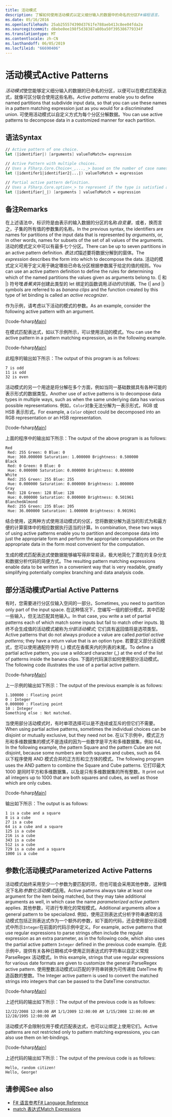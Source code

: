 ```yaml
---
title: 活动模式
description: 了解如何使用活动模式以定义细分输入的数据中的命名的分区F#编程语言。
ms.date: 05/16/2016
ms.openlocfilehash: 25ab255574390d3761fe788aeb413c8ee04fda2a
ms.sourcegitcommit: d8ebe0ee198f5d38387a80ba50f395386779334f
ms.translationtype: MT
ms.contentlocale: zh-CN
ms.lasthandoff: 06/05/2019
ms.locfileid: "66690406"
---
```

# <a name="active-patterns"></a><span data-ttu-id="aaff4-103">活动模式</span><span class="sxs-lookup"><span data-stu-id="aaff4-103">Active Patterns</span></span>

<span data-ttu-id="aaff4-104">*活动模式*使您能够定义细分输入的数据的已命名的分区，以便可以在模式匹配表达式，就像可区分联合使用这些名称。</span><span class="sxs-lookup"><span data-stu-id="aaff4-104">*Active patterns* enable you to define named partitions that subdivide input data, so that you can use these names in a pattern matching expression just as you would for a discriminated union.</span></span> <span data-ttu-id="aaff4-105">可使用活动模式以自定义方式为每个分区分解数据。</span><span class="sxs-lookup"><span data-stu-id="aaff4-105">You can use active patterns to decompose data in a customized manner for each partition.</span></span>

## <a name="syntax"></a><span data-ttu-id="aaff4-106">语法</span><span class="sxs-lookup"><span data-stu-id="aaff4-106">Syntax</span></span>

```fsharp
// Active pattern of one choice.
let (|identifier|) [arguments] valueToMatch= expression

// Active Pattern with multiple choices.
// Uses a FSharp.Core.Choice<_,...,_> based on the number of case names. In F#, the limitation n <= 7 applies.
let (|identifer1|identifier2|...|) valueToMatch = expression

// Partial active pattern definition.
// Uses a FSharp.Core.option<_> to represent if the type is satisfied at the call site.
let (|identifier|_|) [arguments ] valueToMatch = expression
```

## <a name="remarks"></a><span data-ttu-id="aaff4-107">备注</span><span class="sxs-lookup"><span data-stu-id="aaff4-107">Remarks</span></span>

<span data-ttu-id="aaff4-108">在上述语法中，标识符是由表示的输入数据的分区的名称*自变量*，或者，换而言之，子集的所有值的参数集的名称。</span><span class="sxs-lookup"><span data-stu-id="aaff4-108">In the previous syntax, the identifiers are names for partitions of the input data that is represented by *arguments*, or, in other words, names for subsets of the set of all values of the arguments.</span></span> <span data-ttu-id="aaff4-109">活动的模式定义中可以有最多七个分区。</span><span class="sxs-lookup"><span data-stu-id="aaff4-109">There can be up to seven partitions in an active pattern definition.</span></span> <span data-ttu-id="aaff4-110">*表达式*描述要将数据分解到的窗体。</span><span class="sxs-lookup"><span data-stu-id="aaff4-110">The *expression* describes the form into which to decompose the data.</span></span> <span data-ttu-id="aaff4-111">活动的模式定义可用于定义用于确定哪些已命名分区根据参数属于给定的值的规则。</span><span class="sxs-lookup"><span data-stu-id="aaff4-111">You can use an active pattern definition to define the rules for determining which of the named partitions the values given as arguments belong to.</span></span> <span data-ttu-id="aaff4-112">(| 和 |) 符号嘿*香蕉夹*并创建此类型的 let 绑定的函数调用*活动的识别器*。</span><span class="sxs-lookup"><span data-stu-id="aaff4-112">The (| and |) symbols are referred to as *banana clips* and the function created by this type of let binding is called an *active recognizer*.</span></span>

<span data-ttu-id="aaff4-113">作为示例，请考虑以下活动的模式的参数。</span><span class="sxs-lookup"><span data-stu-id="aaff4-113">As an example, consider the following active pattern with an argument.</span></span>

[!code-fsharp[Main](../../../samples/snippets/fsharp/lang-ref-2/snippet5001.fs)]

<span data-ttu-id="aaff4-114">在模式匹配表达式，如以下示例所示，可以使用活动的模式。</span><span class="sxs-lookup"><span data-stu-id="aaff4-114">You can use the active pattern in a pattern matching expression, as in the following example.</span></span>

[!code-fsharp[Main](../../../samples/snippets/fsharp/lang-ref-2/snippet5002.fs)]

<span data-ttu-id="aaff4-115">此程序的输出如下所示：</span><span class="sxs-lookup"><span data-stu-id="aaff4-115">The output of this program is as follows:</span></span>

```
7 is odd
11 is odd
32 is even
```

<span data-ttu-id="aaff4-116">活动模式的另一个用途是将分解在多个方面，例如当同一基础数据具有各种可能的表示形式的数据类型。</span><span class="sxs-lookup"><span data-stu-id="aaff4-116">Another use of active patterns is to decompose data types in multiple ways, such as when the same underlying data has various possible representations.</span></span> <span data-ttu-id="aaff4-117">例如，`Color`对象无法分解为一表示形式，RGB 或 HSB 表示形式。</span><span class="sxs-lookup"><span data-stu-id="aaff4-117">For example, a `Color` object could be decomposed into an RGB representation or an HSB representation.</span></span>

[!code-fsharp[Main](~/samples/snippets/fsharp/lang-ref-2/snippet5003.fs)]

<span data-ttu-id="aaff4-118">上面的程序中的输出如下所示：</span><span class="sxs-lookup"><span data-stu-id="aaff4-118">The output of the above program is as follows:</span></span>

```
Red
 Red: 255 Green: 0 Blue: 0
 Hue: 360.000000 Saturation: 1.000000 Brightness: 0.500000
Black
 Red: 0 Green: 0 Blue: 0
 Hue: 0.000000 Saturation: 0.000000 Brightness: 0.000000
White
 Red: 255 Green: 255 Blue: 255
 Hue: 0.000000 Saturation: 0.000000 Brightness: 1.000000
Gray
 Red: 128 Green: 128 Blue: 128
 Hue: 0.000000 Saturation: 0.000000 Brightness: 0.501961
BlanchedAlmond
 Red: 255 Green: 235 Blue: 205
 Hue: 36.000000 Saturation: 1.000000 Brightness: 0.901961
```

<span data-ttu-id="aaff4-119">结合使用，这两种方式使用活动模式的分区，您将数据分解为适当的形式为和最方便的计算窗体中的相应数据执行适当的计算。</span><span class="sxs-lookup"><span data-stu-id="aaff4-119">In combination, these two ways of using active patterns enable you to partition and decompose data into just the appropriate form and perform the appropriate computations on the appropriate data in the form most convenient for the computation.</span></span>

<span data-ttu-id="aaff4-120">生成的模式匹配表达式使数据能够编写得非常易读，极大地简化了潜在的复杂分支和数据分析代码的简便方式。</span><span class="sxs-lookup"><span data-stu-id="aaff4-120">The resulting pattern matching expressions enable data to be written in a convenient way that is very readable, greatly simplifying potentially complex branching and data analysis code.</span></span>

## <a name="partial-active-patterns"></a><span data-ttu-id="aaff4-121">部分活动模式</span><span class="sxs-lookup"><span data-stu-id="aaff4-121">Partial Active Patterns</span></span>

<span data-ttu-id="aaff4-122">有时，您需要进行分区仅输入空间的一部分。</span><span class="sxs-lookup"><span data-stu-id="aaff4-122">Sometimes, you need to partition only part of the input space.</span></span> <span data-ttu-id="aaff4-123">在这种情况下，您编写一组的部分模式，其中匹配一些输入，但无法匹配其他输入。</span><span class="sxs-lookup"><span data-stu-id="aaff4-123">In that case, you write a set of partial patterns each of which match some inputs but fail to match other inputs.</span></span> <span data-ttu-id="aaff4-124">始终不会生成值的活动模式被称为*分部活动模式*; 它们具有返回值将是选项类型。</span><span class="sxs-lookup"><span data-stu-id="aaff4-124">Active patterns that do not always produce a value are called *partial active patterns*; they have a return value that is an option type.</span></span> <span data-ttu-id="aaff4-125">若要定义部分活动模式，您可以使用通配符字符 (\_) 模式在香蕉夹内的列表的末尾。</span><span class="sxs-lookup"><span data-stu-id="aaff4-125">To define a partial active pattern, you use a wildcard character (\_) at the end of the list of patterns inside the banana clips.</span></span> <span data-ttu-id="aaff4-126">下面的代码演示如何使用部分活动模式。</span><span class="sxs-lookup"><span data-stu-id="aaff4-126">The following code illustrates the use of a partial active pattern.</span></span>

[!code-fsharp[Main](~/samples/snippets/fsharp/lang-ref-2/snippet5004.fs)]

<span data-ttu-id="aaff4-127">上一示例的输出如下所示：</span><span class="sxs-lookup"><span data-stu-id="aaff4-127">The output of the previous example is as follows:</span></span>

```
1.100000 : Floating point
0 : Integer
0.000000 : Floating point
10 : Integer
Something else : Not matched.
```

<span data-ttu-id="aaff4-128">当使用部分活动模式时，有时单项选择可以是不连续或互斥的但它们不需要。</span><span class="sxs-lookup"><span data-stu-id="aaff4-128">When using partial active patterns, sometimes the individual choices can be disjoint or mutually exclusive, but they need not be.</span></span> <span data-ttu-id="aaff4-129">在以下示例中，模式正方形和多维数据集的模式不是连续的因为一些数字是平方和多维数据集，例如 64。</span><span class="sxs-lookup"><span data-stu-id="aaff4-129">In the following example, the pattern Square and the pattern Cube are not disjoint, because some numbers are both squares and cubes, such as 64.</span></span> <span data-ttu-id="aaff4-130">以下程序使用 AND 模式合并的正方形和立方体的模式。</span><span class="sxs-lookup"><span data-stu-id="aaff4-130">The following program uses the AND pattern to combine the Square and Cube patterns.</span></span> <span data-ttu-id="aaff4-131">它打印最大 1000 是同时平方和多维数据集，以及是只有多维数据集的所有整数。</span><span class="sxs-lookup"><span data-stu-id="aaff4-131">It print out all integers up to 1000 that are both squares and cubes, as well as those which are only cubes.</span></span> 

[!code-fsharp[Main](~/samples/snippets/fsharp/lang-ref-2/snippet5005.fs)]

<span data-ttu-id="aaff4-132">输出如下所示：</span><span class="sxs-lookup"><span data-stu-id="aaff4-132">The output is as follows:</span></span>

```
1 is a cube and a square
8 is a cube
27 is a cube
64 is a cube and a square
125 is a cube
216 is a cube
343 is a cube
512 is a cube
729 is a cube and a square
1000 is a cube
```

## <a name="parameterized-active-patterns"></a><span data-ttu-id="aaff4-133">参数化活动模式</span><span class="sxs-lookup"><span data-stu-id="aaff4-133">Parameterized Active Patterns</span></span>

<span data-ttu-id="aaff4-134">活动模式始终采用至少一个参数为要匹配的项，但也可能会采用其他参数，这种情况下名称*参数化活动模式*适用。</span><span class="sxs-lookup"><span data-stu-id="aaff4-134">Active patterns always take at least one argument for the item being matched, but they may take additional arguments as well, in which case the name *parameterized active pattern* applies.</span></span> <span data-ttu-id="aaff4-135">其他参数，可进行专用化的常规模式。</span><span class="sxs-lookup"><span data-stu-id="aaff4-135">Additional arguments allow a general pattern to be specialized.</span></span> <span data-ttu-id="aaff4-136">例如，使用正则表达式分析字符串通常的活动模式包括正则表达式作为一个额外的参数，如下面的代码，还会使用部分活动模式中所示`Integer`在前面的代码示例中定义。</span><span class="sxs-lookup"><span data-stu-id="aaff4-136">For example, active patterns that use regular expressions to parse strings often include the regular expression as an extra parameter, as in the following code, which also uses the partial active pattern `Integer` defined in the previous code example.</span></span> <span data-ttu-id="aaff4-137">在此示例中，提供有关各种日期格式中使用正则表达式的字符串以自定义常规 ParseRegex 活动模式。</span><span class="sxs-lookup"><span data-stu-id="aaff4-137">In this example, strings that use regular expressions for various date formats are given to customize the general ParseRegex active pattern.</span></span> <span data-ttu-id="aaff4-138">使用整数活动模式以匹配的字符串转换为可传递给 DateTime 构造函数的整数。</span><span class="sxs-lookup"><span data-stu-id="aaff4-138">The Integer active pattern is used to convert the matched strings into integers that can be passed to the DateTime constructor.</span></span>

[!code-fsharp[Main](~/samples/snippets/fsharp/lang-ref-2/snippet5006.fs)]

<span data-ttu-id="aaff4-139">上述代码的输出如下所示：</span><span class="sxs-lookup"><span data-stu-id="aaff4-139">The output of the previous code is as follows:</span></span>

```
12/22/2008 12:00:00 AM 1/1/2009 12:00:00 AM 1/15/2008 12:00:00 AM 12/28/1995 12:00:00 AM
```

<span data-ttu-id="aaff4-140">活动模式不会限制仅用于模式匹配表达式，也可以让绑定上使用它们。</span><span class="sxs-lookup"><span data-stu-id="aaff4-140">Active patterns are not restricted only to pattern matching expressions, you can also use them on let-bindings.</span></span>

[!code-fsharp[Main](~/samples/snippets/fsharp/lang-ref-2/snippet5007.fs)]

<span data-ttu-id="aaff4-141">上述代码的输出如下所示：</span><span class="sxs-lookup"><span data-stu-id="aaff4-141">The output of the previous code is as follows:</span></span>

```
Hello, random citizen!
Hello, George!
```

## <a name="see-also"></a><span data-ttu-id="aaff4-142">请参阅</span><span class="sxs-lookup"><span data-stu-id="aaff4-142">See also</span></span>

- [<span data-ttu-id="aaff4-143">F# 语言参考</span><span class="sxs-lookup"><span data-stu-id="aaff4-143">F# Language Reference</span></span>](index.md)
- [<span data-ttu-id="aaff4-144">match 表达式</span><span class="sxs-lookup"><span data-stu-id="aaff4-144">Match Expressions</span></span>](match-expressions.md)
